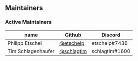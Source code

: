 ## Maintainers

### Active Maintainers
| name               | Github                                             | Discord        |
|--------------------|----------------------------------------------------|----------------|
| Philipp Etschel    | [@etschelp](https://github.com/etschelp)           | etschelp#7436  |
| Tim Schlagenhaufer | [@schlagtim](https://github.com/schlagtim)         | schlagtim#1600 |